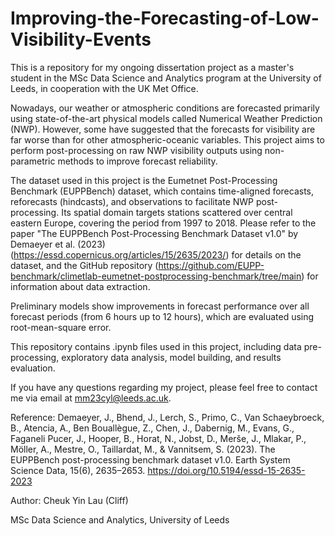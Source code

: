 # Improving-the-Forecasting-of-Low-Visibility-Events
This is a repository for my ongoing dissertation project as a master's student in the MSc Data Science and Analytics program at the University of Leeds, in cooperation with the UK Met Office.

Nowadays, our weather or atmospheric conditions are forecasted primarily using state-of-the-art physical models called Numerical Weather Prediction (NWP). However, some have suggested that the forecasts for visibility are far worse than for other atmospheric-oceanic variables. This project aims to perform post-processing on raw NWP visibility outputs using non-parametric methods to improve forecast reliability.

The dataset used in this project is the Eumetnet Post-Processing Benchmark (EUPPBench) dataset, which contains time-aligned forecasts, reforecasts (hindcasts), and observations to facilitate NWP post-processing. Its spatial domain targets stations scattered over central eastern Europe, covering the period from 1997 to 2018. Please refer to the paper "The EUPPBench Post-Processing Benchmark Dataset v1.0" by Demaeyer et al. (2023) (https://essd.copernicus.org/articles/15/2635/2023/) for details on the dataset, and the GitHub repository (https://github.com/EUPP-benchmark/climetlab-eumetnet-postprocessing-benchmark/tree/main) for information about data extraction.

Preliminary models show improvements in forecast performance over all forecast periods (from 6 hours up to 12 hours), which are evaluated using root-mean-square error.

This repository contains .ipynb files used in this project, including data pre-processing, exploratory data analysis, model building, and results evaluation.

If you have any questions regarding my project, please feel free to contact me via email at mm23cyl@leeds.ac.uk.

Reference:
Demaeyer, J., Bhend, J., Lerch, S., Primo, C., Van Schaeybroeck, B., Atencia, A., Ben Bouallègue, Z., Chen, J., Dabernig, M., Evans, G., Faganeli Pucer, J., Hooper, B., Horat, N., Jobst, D., Merše, J., Mlakar, P., Möller, A., Mestre, O., Taillardat, M., & Vannitsem, S. (2023). The EUPPBench post-processing benchmark dataset v1.0. Earth System Science Data, 15(6), 2635–2653. https://doi.org/10.5194/essd-15-2635-2023

Author: Cheuk Yin Lau (Cliff)

MSc Data Science and Analytics, University of Leeds
